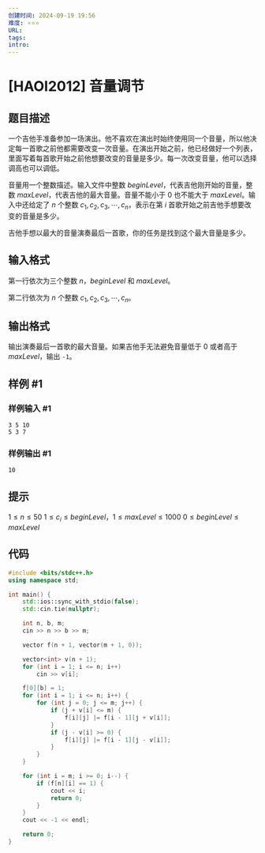 ```yaml
---
创建时间: 2024-09-19 19:56
难度: ⭐️⭐️⭐️
URL: 
tags: 
intro:
---
```

# [HAOI2012] 音量调节

## 题目描述

一个吉他手准备参加一场演出。他不喜欢在演出时始终使用同一个音量，所以他决定每一首歌之前他都需要改变一次音量。在演出开始之前，他已经做好一个列表，里面写着每首歌开始之前他想要改变的音量是多少。每一次改变音量，他可以选择调高也可以调低。

音量用一个整数描述。输入文件中整数 $beginLevel$，代表吉他刚开始的音量，整数 $maxLevel$，代表吉他的最大音量。音量不能小于 $0$ 也不能大于 $maxLevel$。输入中还给定了 $n$ 个整数 $c_1,c_2,c_3,\cdots,c_n$，表示在第 $i$ 首歌开始之前吉他手想要改变的音量是多少。

吉他手想以最大的音量演奏最后一首歌，你的任务是找到这个最大音量是多少。

## 输入格式

第一行依次为三个整数 $n$，$beginLevel$ 和 $maxLevel$。

第二行依次为 $n$ 个整数 $c_1,c_2,c_3,\cdots,c_n$。

## 输出格式

输出演奏最后一首歌的最大音量。如果吉他手无法避免音量低于 $0$ 或者高于 $maxLevel$，输出 `-1`。

## 样例 #1

### 样例输入 #1

```
3 5 10
5 3 7
```

### 样例输出 #1

```
10
```

## 提示

$1\le n\le 50$
$1\le c_i\le beginLevel$，$1\le maxLevel\le 1000$
$0\le beginLevel\le maxLevel$

## 代码
```cpp
#include <bits/stdc++.h>
using namespace std;

int main() {
    std::ios::sync_with_stdio(false);
    std::cin.tie(nullptr);

    int n, b, m;
    cin >> n >> b >> m;

    vector f(n + 1, vector(m + 1, 0));

    vector<int> v(n + 1);
    for (int i = 1; i <= n; i++)
        cin >> v[i];

    f[0][b] = 1;
    for (int i = 1; i <= n; i++) {
        for (int j = 0; j <= m; j++) {
            if (j + v[i] <= m) {
                f[i][j] |= f[i - 1][j + v[i]];
            }
            if (j - v[i] >= 0) {
                f[i][j] |= f[i - 1][j - v[i]];
            }
        }
    }

    for (int i = m; i >= 0; i--) {
        if (f[n][i] == 1) {
            cout << i;
            return 0;
        }
    }
    cout << -1 << endl;

    return 0;
}
```